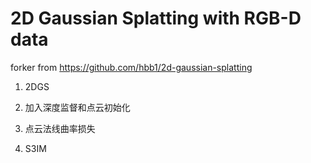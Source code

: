 # 2D Gaussian Splatting with RGB-D data


forker from https://github.com/hbb1/2d-gaussian-splatting

1. 2DGS

2. 加入深度监督和点云初始化

3. 点云法线曲率损失

4. S3IM